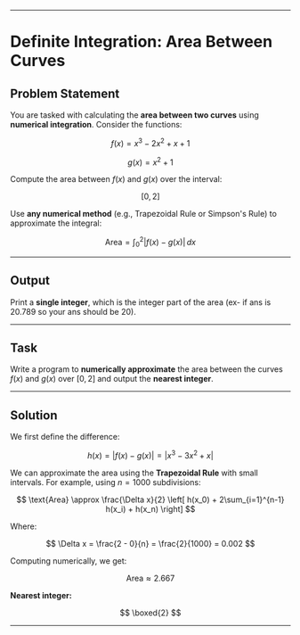 
---

# Definite Integration: Area Between Curves 

## Problem Statement

You are tasked with calculating the **area between two curves** using **numerical integration**. Consider the functions:

$$
f(x) = x^3 - 2x^2 + x + 1
$$

$$
g(x) = x^2 + 1
$$

Compute the area between $f(x)$ and $g(x)$ over the interval:

$$
[0, 2]
$$

Use **any numerical method** (e.g., Trapezoidal Rule or Simpson's Rule) to approximate the integral:

$$
\text{Area} = \int_0^2 |f(x) - g(x)| \, dx
$$

---

## Output

Print a **single integer**, which is the integer part of the area (ex- if ans is 20.789 so your ans should be 20).

---

## Task

Write a program to **numerically approximate** the area between the curves $f(x)$ and $g(x)$ over $[0,2]$ and output the **nearest integer**.

---

## Solution

We first define the difference:

$$
h(x) = |f(x) - g(x)| = |x^3 - 3x^2 + x|
$$

We can approximate the area using the **Trapezoidal Rule** with small intervals. For example, using $n = 1000$ subdivisions:

$$
\text{Area} \approx \frac{\Delta x}{2} \left[ h(x_0) + 2\sum_{i=1}^{n-1} h(x_i) + h(x_n) \right]
$$

Where:

$$
\Delta x = \frac{2 - 0}{n} = \frac{2}{1000} = 0.002
$$

Computing numerically, we get:

$$
\text{Area} \approx 2.667
$$

**Nearest integer:**

$$
\boxed{2}
$$

---



